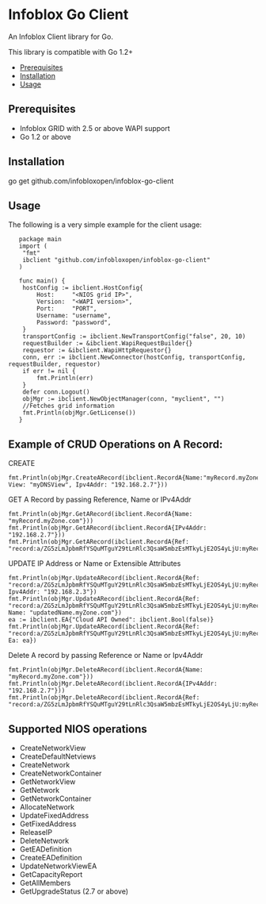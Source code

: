 # Infoblox Go Client

An Infoblox Client library for Go.

This library is compatible with Go 1.2+

- [Prerequisites](#Prerequisites)
- [Installation](#Installation)
- [Usage](#Usage)

## Prerequisites
   * Infoblox GRID with 2.5 or above WAPI support
   * Go 1.2 or above

## Installation
   go get github.com/infobloxopen/infoblox-go-client

## Usage

   The following is a very simple example for the client usage:

       package main
       import (
   	    "fmt"
   	    ibclient "github.com/infobloxopen/infoblox-go-client"
       )

       func main() {
   	    hostConfig := ibclient.HostConfig{
   		    Host:     "<NIOS grid IP>",
   		    Version:  "<WAPI version>",
   		    Port:     "PORT",
   		    Username: "username",
   		    Password: "password",
   	    }
   	    transportConfig := ibclient.NewTransportConfig("false", 20, 10)
   	    requestBuilder := &ibclient.WapiRequestBuilder{}
   	    requestor := &ibclient.WapiHttpRequestor{}
   	    conn, err := ibclient.NewConnector(hostConfig, transportConfig, requestBuilder, requestor)
   	    if err != nil {
   		    fmt.Println(err)
   	    }
   	    defer conn.Logout()
   	    objMgr := ibclient.NewObjectManager(conn, "myclient", "")
   	    //Fetches grid information
   	    fmt.Println(objMgr.GetLicense())
       }
	
## Example of CRUD Operations on A Record:
CREATE
	
	fmt.Println(objMgr.CreateARecord(ibclient.RecordA{Name:"myRecord.myZone.com", View: "myDNSView", Ipv4Addr: "192.168.2.7"}))
	
GET A Record by passing Reference, Name or IPv4Addr

	fmt.Println(objMgr.GetARecord(ibclient.RecordA{Name: "myRecord.myZone.com"}))
	fmt.Println(objMgr.GetARecord(ibclient.RecordA{IPv4Addr: "192.168.2.7"}))
	fmt.Println(objMgr.GetARecord(ibclient.RecordA{Ref: "record:a/ZG5zLmJpbmRfYSQuMTguY29tLnRlc3QsaW5mbzEsMTkyLjE2OS4yLjU:myRecord.myZone.com/myDNSView"}))
	
UPDATE IP Address or Name or Extensible Attributes
	
	fmt.Println(objMgr.UpdateARecord(ibclient.RecordA{Ref: "record:a/ZG5zLmJpbmRfYSQuMTguY29tLnRlc3QsaW5mbzEsMTkyLjE2OS4yLjU:myRecord.myZone.com/myDNSView", Ipv4Addr: "192.168.2.3"})
	fmt.Println(objMgr.UpdateARecord(ibclient.RecordA{Ref: "record:a/ZG5zLmJpbmRfYSQuMTguY29tLnRlc3QsaW5mbzEsMTkyLjE2OS4yLjU:myRecord.myZone.com/myDNSView", Name: "updatedName.myZone.com"})
	ea := ibclient.EA{"Cloud API Owned": ibclient.Bool(false)}
	fmt.Println(objMgr.UpdateARecord(ibclient.RecordA{Ref: "record:a/ZG5zLmJpbmRfYSQuMTguY29tLnRlc3QsaW5mbzEsMTkyLjE2OS4yLjU:myRecord.myZone.com/myDNSView", Ea: ea})
Delete A record by passing Reference or Name or Ipv4Addr
 
 	fmt.Println(objMgr.DeleteARecord(ibclient.RecordA{Name: "myRecord.myZone.com"}))
	fmt.Println(objMgr.DeleteARecord(ibclient.RecordA{IPv4Addr: "192.168.2.7"}))
	fmt.Println(objMgr.DeleteARecord(ibclient.RecordA{Ref: "record:a/ZG5zLmJpbmRfYSQuMTguY29tLnRlc3QsaW5mbzEsMTkyLjE2OS4yLjU:myRecord.myZone.com/myDNSView"}))
	


## Supported NIOS operations

   * CreateNetworkView
   * CreateDefaultNetviews
   * CreateNetwork
   * CreateNetworkContainer
   * GetNetworkView
   * GetNetwork
   * GetNetworkContainer
   * AllocateNetwork
   * UpdateFixedAddress
   * GetFixedAddress
   * ReleaseIP
   * DeleteNetwork
   * GetEADefinition
   * CreateEADefinition
   * UpdateNetworkViewEA
   * GetCapacityReport
   * GetAllMembers
   * GetUpgradeStatus (2.7 or above)

